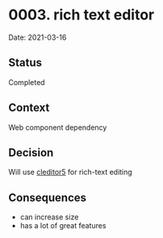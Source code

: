 # 0003. rich text editor
 
Date: 2021-03-16
	
 
## Status
 
Completed
 
## Context

Web component dependency
 
## Decision
 
Will use [cleditor5](https://github.com/FabienHenon/ckeditor5-webcomponent) for rich-text editing
  
## Consequences
 
* can increase size
* has a lot of great features
